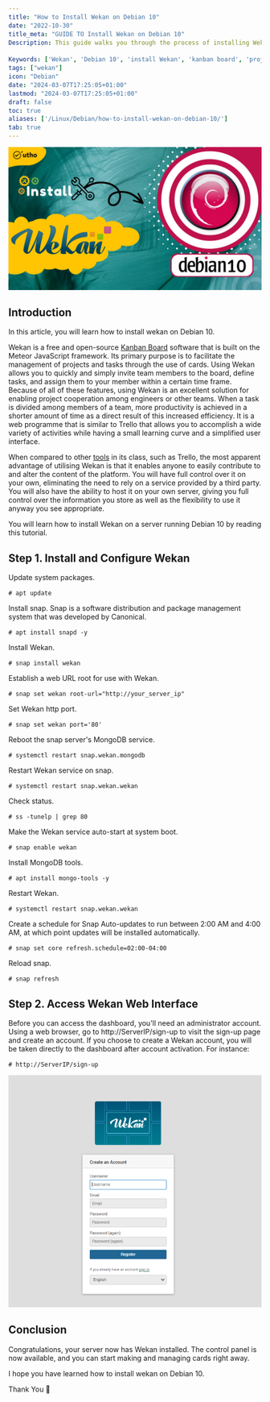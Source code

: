 ```yaml
---
title: "How to Install Wekan on Debian 10"
date: "2022-10-30"
title_meta: "GUIDE TO Install Wekan on Debian 10"
Description: This guide walks you through the process of installing Wekan on Debian 10. Follow step-by-step instructions to set up the open-source kanban board application, enabling efficient task and project management on your Debian 10 system.

Keywords: ['Wekan', 'Debian 10', 'install Wekan', 'kanban board', 'project management']
tags: ["wekan"]
icon: "Debian"
date: "2024-03-07T17:25:05+01:00"
lastmod: "2024-03-07T17:25:05+01:00" 
draft: false
toc: true
aliases: ['/Linux/Debian/how-to-install-wekan-on-debian-10/']
tab: true
---
```


![How to Install Wekan on Debian 10](images/How-to-Install-Wekan-on-Debian-10_utho.jpg)

## Introduction

In this article, you will learn how to install wekan on Debian 10.

Wekan is a free and open-source [Kanban Board](https://en.wikipedia.org/wiki/Kanban_board) software that is built on the Meteor JavaScript framework. Its primary purpose is to facilitate the management of projects and tasks through the use of cards. Using Wekan allows you to quickly and simply invite team members to the board, define tasks, and assign them to your member within a certain time frame. Because of all of these features, using Wekan is an excellent solution for enabling project cooperation among engineers or other teams. When a task is divided among members of a team, more productivity is achieved in a shorter amount of time as a direct result of this increased efficiency. It is a web programme that is similar to Trello that allows you to accomplish a wide variety of activities while having a small learning curve and a simplified user interface.

When compared to other [tools](https://utho.com/docs/tutorial/how-to-install-php-8-on-debian-10/) in its class, such as Trello, the most apparent advantage of utilising Wekan is that it enables anyone to easily contribute to and alter the content of the platform. You will have full control over it on your own, eliminating the need to rely on a service provided by a third party. You will also have the ability to host it on your own server, giving you full control over the information you store as well as the flexibility to use it anyway you see appropriate.

You will learn how to install Wekan on a server running Debian 10 by reading this tutorial.

## Step 1\. Install and Configure Wekan

Update system packages.

```
# apt update
```

Install snap. Snap is a software distribution and package management system that was developed by Canonical.

```
# apt install snapd -y
```

Install Wekan.

```
# snap install wekan
```

Establish a web URL root for use with Wekan.

```
# snap set wekan root-url="http://your_server_ip"
```

Set Wekan http port.

```
# snap set wekan port='80'
```

Reboot the snap server's MongoDB service.

```
# systemctl restart snap.wekan.mongodb
```

Restart Wekan service on snap.

```
# systemctl restart snap.wekan.wekan
```

Check status.

```
# ss -tunelp | grep 80
```

Make the Wekan service auto-start at system boot.

```
# snap enable wekan
```

Install MongoDB tools.

```
# apt install mongo-tools -y
```

Restart Wekan.

```
# systemctl restart snap.wekan.wekan
```

Create a schedule for Snap Auto-updates to run between 2:00 AM and 4:00 AM, at which point updates will be installed automatically.

```
# snap set core refresh.schedule=02:00-04:00
```

Reload snap.

```
# snap refresh
```

## Step 2. Access Wekan Web Interface

Before you can access the dashboard, you'll need an administrator account. Using a web browser, go to http://ServerIP/sign-up to visit the sign-up page and create an account. If you choose to create a Wekan account, you will be taken directly to the dashboard after account activation. For instance:

```
# http://ServerIP/sign-up
```

![command output](images/image-429.png)

## Conclusion

Congratulations, your server now has Wekan installed. The control panel is now available, and you can start making and managing cards right away.

I hope you have learned how to install wekan on Debian 10.

Thank You 🙂
